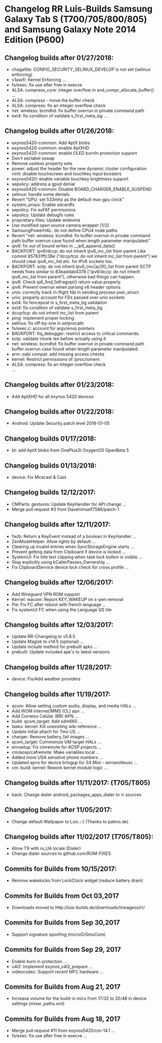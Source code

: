 <h1>Changelog RR Luis-Builds Samsung Galaxy Tab S (T700/705/800/805) and Samsung Galaxy Note 2014 Edition (P600)</h1>
<p></p>
<h2>Changelog builds after 01/27/2018:</h2>
<ul>
<li>chagalllte: CONFIG_SECURITY_SELINUX_DEVELOP is not set (selinux enforcing)</li>
<li>v1awifi: Kernel Enforcing  …</li>
<li>fs/exec: fix use after free in execve</li>
<li>ALSA: compress_core: integer overflow in snd_compr_allocate_buffer() …</li>
<li>ALSA: compress - move the buffer check</li>
<li>ALSA: compress: fix an integer overflow check</li>
<li>net: wireless: bcmdhd: fix buffer overrun in private command path</li>
<li>ext4: fix condition of validate s_first_meta_bg  …</li>
</ul>

<h2>Changelog builds after 01/26/2018:</h2>
<ul>
<li>exynos5420-common: Add AptX blobs</li>
<li>exynos5420-common: enable AptXHD</li>
<li>exynos5420-common: enable OLED burnIn protection support</li>
<li>Don't seclabel sswap</li>
<li>Remove useless property sets</li>
<li>power: adjust the header for the new dynamic cluster configuration</li>
vinit: disable touchscreen and touchkey input boosters</li>
<li>exynos5420: enable variable touchkey brightness support</li>
<li>sepolicy: address a gpsd denial</li>
<li>exynos5420-common: Disable BOARD_CHARGER_ENABLE_SUSPEND</li>
<li>selinux: handle some denials</li>
<li>Revert "GPU: set 533mhz as the default max gpu clock"</li>
<li>system_props: Enable sdcardfs</li>
<li>sepolicy: Fix exFAT permissions</li>
<li>sepolicy: Update debugfs rules</li>
<li>proprietary-files: Update widevine</li>
<li>Use modified open source camera wrapper [1/2]</li>
<li>SamsungPowerHAL: do not define CPU4 node paths</li>
<li>Revert "net: wireless: bcmdhd: fix buffer overrun in private command path buffer overrun case found when length parameter manipulated."</li>
<li>ipv6: fix out of bound writes in __ip6_append_data()</li>
<li>BACKPORT: ipv6/dccp: do not inherit ipv6_mc_list from parent Like commit 657831ffc38e ("dccp/tcp: do not inherit mc_list from parent") we should clear ipv6_mc_list etc. for IPv6 sockets too.</li>
<li>BACKPORT: sctp: do not inherit ipv6_{mc|ac|fl}_list from parent SCTP needs fixes similar to 83eaddab4378 ("ipv6/dccp: do not inherit ipv6_mc_list from parent"), otherwise bad things can happen.</li>
<li>ipv6: Check ip6_find_1stfragopt() return value properly.</li>
<li>ipv6: Prevent overrun when parsing v6 header options</li>
<li>unix: correctly track in-flight fds in sending process user_struct</li>
<li>unix: properly account for FDs passed over unix sockets</li>
<li>ext4: fix fencepost in s_first_meta_bg validation</li>
<li>ext4: fix condition of validate s_first_meta_bg</li>
<li>dccp/tcp: do not inherit mc_list from parent</li>
<li>ping: implement proper locking</li>
<li>selinux: fix off-by-one in setprocattr</li>
<li>fs/exec.c: account for argv/envp pointers</li>
<li>BACKPORT: fiq_debugger: restrict access to critical commands.</li>
<li>sctp: validate chunk len before actually using it</li>
<li>net: wireless: bcmdhd: fix buffer overrun in private command path buffer overrun case found when length parameter manipulated.</li>
<li>arm: oabi compat: add missing access checks</li>
<li>kernel: Restrict permissions of /proc/iomem.</li>
<li>ALSA: compress: fix an integer overflow check<br>
...</li>
</ul>

<h2>Changelog builds after 01/23/2018:</h2>
<ul>
 <li>Add AptXHD for all exynos 5420 devices</li>
</ul>

<h2>Changelog builds after 01/22/2018:</h2>
<ul>
<li>Android: Update Security patch level 2018-01-05</li>
</ul>

<h2>Changelog builds 01/17/2018:</h2>
<ul>
<li>bt: add AptX blobs from OnePlus3t OxygenOS OpenBeta 5</li>
</ul>

<h2>Changelog builds 01/13/2018:</h2>
<ul>
 <li>device: Fix Miracast & Cast</li>
</ul>

<h2>Changelog builds 12/12/2017:</h2>
<ul>
 <li>CMParts: gestures: Update KeyHandler for API change  …</li>
 <li>Merge pull request #3 from Davehimself7586/patch-1</li>
</ul>

<h2>Changelog builds after 12/11/2017:</h2>
<ul>
 <li>fw/b: Return a KeyEvent instead of a boolean in KeyHandler  …</li>
<li>ZenModeHelper: Allow lights by default  …</li>
<li>Clearing up invalid entries when SyncStorageEngine starts  …</li>
<li>Prevent getting data from Clipboard if device is locked  …</li>
<li>SystemUI: Fix title text clipping when task lock button is visible …</li>
<li>Stop explicitly using kCallerPasses_Ownership  …</li>
<li>Fix ClipboardService device lock check for cross profile  …</li>
</ul>

<h2>Changelog builds after 12/06/2017:</h2>
<ul>
 <li>Add Wireguard VPN ROM support</li>
 <li>Kernel: wacom: Report KEY_WAKEUP on s-pen removal</li>
 <li>Pie: Fix FC after reboot with french language  …</li>
 <li>Fix systemUI FC when using the Language QS tile</li>
</ul>

<h2>Changelog builds after 12/03/2017:</h2>
<ul>
<li>Update RR-Changelog to v5.8.5</li>
<li>Update Magisk to v14.5 (optional)  …</li>
<li>Update include method for prebuilt apks  …</li>
<li>prebuilt: Update included apk's to latest versions</li>
</ul>

<h2>Changelog builds after 11/28/2017:</h2>
<ul>
  <li>device: Fix/Add weather providers</li>
</ul>

<h2>Changelog builds after 11/19/2017:</h2>
<ul>
<li>qcom: Allow setting custom audio, display, and media HALs  …</li>
<li>Add WOM Internet/MMS (CL) apn  …</li>
<li>Add Correios Celular (BR) APN  …</li>
<li>build: qcom_target: Add sdm660  …</li>
<li>tasks: kernel: Kill unexisting wiki reference  …</li>
<li>Update initial attach for Tmo US  …</li>
<li>charger: Remove battery_fail images  …</li>
<li>qcom_target: Commonize UM target HALs  …</li>
<li>envsetup: Fix cmremote for AOSP projects  …</li>
<li>cm/aosp/cafremote: Make variables local  …</li>
<li>Added more USA sensitive phone numbers  …</li>
<li>Updated apns for device bringup for S4 Mini - serranolteusc  …</li>
<li>cm: build: kernel: Rework kernel module logic  …</li>
</ul>

<h2>Changelog builds after 11/11/2017: (T705/T805)</h2>
<ul>
<li>back: Change dialer android_packages_apps_dialer to rr sources</li>
</ul>

<h2>Changelog builds after 11/05/2017:</h2>
<ul>
<li>Change default Wallpaper to Luis ;-) (Thanks to patmo.de)</li>
</ul>

<h2>Changelog builds after 11/02/2017 (T705/T805):</h2>
<ul>
<li>Allow T9 with ru_UA locale (Dialer)
<li>Change dialer sources to github.com/ROM-FIXES 
</ul>

<h2>Commits for Builds from 10/15/2017:</h2>
<ul>
<li>Remove wakelocks from LockClock widget (reduce battery drain)</li>
</ul>

<h2>Commits for Builds from Oct 03,2017</h2>
<ul>
<li>Downloads moved to http://luis-builds.de/downloads/lineageos/rr/</li>
</ul>

<h2>Commits for Builds from Sep 30,2017</h2>
<ul>
<li>Support signature spoofing (microG/GmsCore)</li>
</ul>

<h2>Commits for Builds from Sep 29, 2017</h2>
<ul>
<li>Enable burn in protection  …</li>
<li>v4l2: Implement exynos_v4l2_prepare  …</li>
<li>videocodec: Support recent MFC hardware  …</li>
</ul>

<h2>Commits for Builds from Aug 21, 2017</h2>
<ul>
<li>Increase volume for the build-in mics from 17/32 to 32/48 in device settings (mixer_paths.xml)</li>
</ul>

<h2>Commits for Builds from Aug 18, 2017</h2>
<ul>
<li>Merge pull request #11 from exynos5420/cm-14.1  …</li>
<li>fs/exec: fix use after free in execve  …</li>
</ul>
